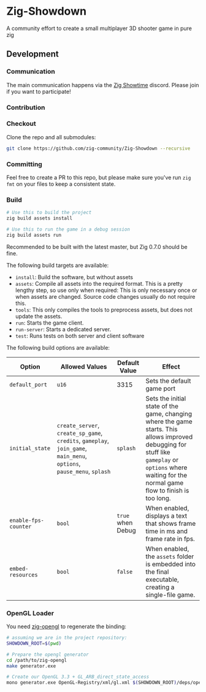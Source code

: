 # Zig-Showdown
A community effort to create a small multiplayer 3D shooter game in pure zig

## Development

### Communication

The main communication happens via the [Zig Showtime](https://discord.gg/p4bUwnf92n) discord. Please join if you want to participate!

### Contribution

### Checkout

Clone the repo and all submodules:
```sh
git clone https://github.com/zig-community/Zig-Showdown --recursive
```

### Committing

Feel free to create a PR to this repo, but please make sure you've run `zig fmt` on your files to keep a consistent state.

### Build

```sh
# Use this to build the project
zig build assets install

# Use this to run the game in a debug session
zig build assets run
```

Recommended to be built with the latest master, but Zig 0.7.0 should be fine.

The following build targets are available:

- `install`: Build the software, but without assets
- `assets`: Compile all assets into the required format. This is a pretty lengthy step, so use only when required: This is only necessary once or when assets are changed. Source code changes usually do not require this.
- `tools`: This only compiles the tools to preprocess assets, but does not update the assets.
- `run`: Starts the game client.
- `run-server`: Starts a dedicated server.
- `test`: Runs tests on both server and client software

The following build options are available:

| Option               | Allowed Values | Default Value     | Effect                     |
|----------------------|----------------|-------------------|----------------------------|
| `default_port`       | `u16`          | 3315              | Sets the default game port |
| `initial_state`      | `create_server`, `create_sp_game`, `credits`, `gameplay`, `join_game`, `main_menu`, `options`, `pause_menu`, `splash` | `splash` | Sets the initial state of the game, changing where the game starts. This allows improved debugging for stuff like `gameplay` or `options` where waiting for the normal game flow to finish is too long. |
| `enable-fps-counter` | `bool`         | `true` when Debug | When enabled, displays a text that shows frame time in ms and frame rate in fps. |
| `embed-resources`    | `bool`         | `false`           | When enabled, the `assets` folder is embedded into the final executable, creating a single-file game. |

### OpenGL Loader

You need [zig-opengl](https://github.com/MasterQ32/zig-opengl) to regenerate the binding:

```sh
# assuming we are in the project repository:
SHOWDOWN_ROOT=$(pwd)

# Prepare the opengl generator
cd /path/to/zig-opengl
make generator.exe

# Create our OpenGL 3.3 + GL_ARB_direct_state_access
mono generator.exe OpenGL-Registry/xml/gl.xml $(SHOWDOWN_ROOT)/deps/opengl/gl_3v3_with_exts.zig GL_VERSION_3_3 GL_ARB_direct_state_access
```